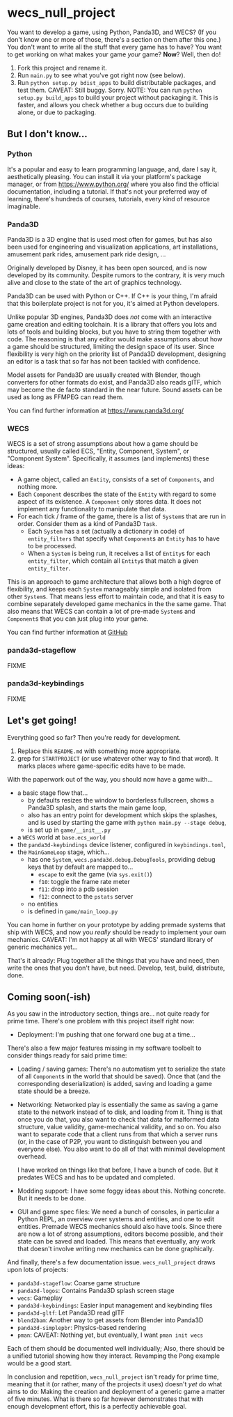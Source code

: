wecs_null_project
=================

You want to develop a game, using Python, Panda3D, and WECS? (If you
don't know one or more of those, there's a section on them after this
one.) You don't want to write all the stuff that every game has to have?
You want to get working on what makes your game *your* game? **Now**?
Well, then do!

1. Fork this project and rename it.
2. Run `main.py` to see what you've got right now (see below).
3. Run `python setup.py bdist_apps` to build distributable packages, and
   test them.
   CAVEAT: Still buggy. Sorry.
   NOTE: You can run `python setup.py build_apps` to build your project
   without packaging it. This is faster, and allows you check whether a
   bug occurs due to building alone, or due to packaging.


But I don't know...
-------------------

### Python

It's a popular and easy to learn programming language, and, dare I say
it, aesthetically pleasing. You can install it via your platform's
package manager, or from https://www.python.org/ where you also find the
official documentation, including a tutorial. If that's not your
preferred way of learning, there's hundreds of courses, tutorials, every
kind of resource imaginable.


### Panda3D

Panda3D is a 3D engine that is used most often for games, but has also
been used for engineering and visualization applications, art
installations, amusement park rides, amusement park ride design, ...

Originally developed by Disney, it has been open sourced, and is now
developed by its community. Despite rumors to the contrary, it is very
much alive and close to the state of the art of graphics technology.

Panda3D can be used with Python or C++. If C++ is your thing, I'm afraid
that this boilerplate project is not for you, it's aimed at Python
developers.

Unlike popular 3D engines, Panda3D does *not* come with an interactive
game creation and editing toolchain. It is a library that offers you
lots and lots of tools and building blocks, but you have to string them
together with code. The reasoning is that any editor would make
assumptions about how a game should be structured, limiting the design
space of its user. Since flexibility is very high on the priority list
of Panda3D development, designing an editor is a task that so far has
not been tackled with confidence.

Model assets for Panda3D are usually created with Blender, though
converters for other formats do exist, and Panda3D also reads glTF,
which may become the de facto standard in the near future. Sound assets
can be used as long as FFMPEG can read them.

You can find further information at https://www.panda3d.org/


### WECS

WECS is a set of strong assumptions about how a game should be
structured, usually called ECS, "Entity, Component, System", or
"Component System". Specifically, it assumes (and implements) these
ideas:

* A game object, called an `Entity`, consists of a set of `Components`,
  and nothing more.
* Each `Component` describes the state of the `Entity` with regard to
  some aspect of its existence. A `Component` only stores data. It does
  not implement any functionality to manipulate that data.
* For each tick / frame of the game, there is a list of `System`s that
  are run in order. Consider them as a kind of Panda3D `Task`.
  * Each `System` has a set (actually a dictionary in code) of
    `entity_filters` that specify what `Component`s an `Entity` has to
    have to be processed.
  * When a `System` is being run, it receives a list of `Entity`s for
    each `entity_filter`, which contain all `Entity`s that match a given
    `entity_filter`.

This is an approach to game architecture that allows both a high degree
of flexibility, and keeps each `System` manageably simple and isolated
from other `System`s. That means less effort to maintain code, and that
it is easy to combine separately developed game mechanics in the the
same game. That also means that WECS can contain a lot of pre-made
`System`s and `Component`s that you can just plug into your game.

You can find further information at
[GitHub](https://github.com/TheCheapestPixels/wecs)


### panda3d-stageflow

FIXME


### panda3d-keybindings

FIXME


Let's get going!
----------------

Everything good so far? Then you're ready for development.

1. Replace this `README.md` with something more appropriate.
2. grep for `STARTPROJECT` (or use whatever other way to find that
   word). It marks places where game-specific edits have to be made.

With the paperwork out of the way, you should now have a game with...

* a basic stage flow that...
  * by defaults resizes the window to borderless fullscreen, shows a
    Panda3D splash, and starts the main game loop,
  * also has an entry point for development which skips the splashes,
    and is used by starting the game with
    `python main.py --stage debug`,
  * is set up in `game/__init__.py`
* a `WECS` world at `base.ecs_world`
* the `panda3d-keybindings` device listener, configured in
  `keybindings.toml`,
* the `MainGameLoop` stage, which...
  * has one `System`, `wecs.panda3d.debug.DebugTools`, providing debug
    keys that by default are mapped to...
    * `escape` to exit the game (via `sys.exit()`)
    * `f10`: toggle the frame rate meter
    * `f11`: drop into a pdb session
    * `f12`: connect to the `pstats` server
  * no entities
  * is defined in `game/main_loop.py`

You can home in further on your prototype by adding premade systems that
ship with WECS, and now you *really* should be ready to implement your
own mechanics.
CAVEAT: I'm not happy at all with WECS' standard library of generic
mechanics yet...

That's it already: Plug together all the things that you have and need,
then write the ones that you don't have, but need. Develop, test, build,
distribute, done.


Coming soon(-ish)
-----------------

As you saw in the introductory section, things are... not quite ready
for prime time. There's one problem with this project itself right now:

* Deployment: I'm pushing that one forward one bug at a time...

There's also a few major features missing in my software toolbelt to
consider things ready for said prime time:

* Loading / saving games: There's no automatism yet to serialize the
  state of all `Component`s in the world that should be saved). Once
  that (and the corresponding deserialization) is added, saving and
  loading a game state should be a breeze.
* Networking: Networked play is essentially the same as saving a game
  state to the network instead of to disk, and loading from it. Thing is
  that once you do that, you also want to check that data for malformed
  data structure, value validity, game-mechanical validity, and so on.
  You also want to separate code that a client runs from that which a
  server runs (or, in the case of P2P, you want to distinguish between
  you and everyone else). You also want to do all of that with minimal
  development overhead.
  
  I have worked on things like that before, I have a bunch of code. But
  it predates WECS and has to be updated and completed.
* Modding support: I have some foggy ideas about this. Nothing concrete.
  But it needs to be done.
* GUI and game spec files: We need a bunch of consoles, in particular a
  Python REPL, an overview over systems and entities, and one to edit
  entities. Premade WECS mechanics should also have tools. Since there
  are now a lot of strong assumptions, editors become possible, and
  their state can be saved and loaded. This means that eventually, any
  work that doesn't involve writing new mechanics can be done
  graphically.

And finally, there's a few documentation issue. `wecs_null_project`
draws upon lots of projects:
* `panda3d-stageflow`: Coarse game structure
* `panda3d-logos`: Contains Panda3D splash screen stage
* `wecs`: Gameplay
* `panda3d-keybindings`: Easier input management and keybinding files
* `panda3d-gltf`: Let Panda3D read glTF
* `blend2bam`: Another way to get assets from Blender into Panda3D
* `panda3d-simplepbr`: Physics-based rendering
* `pman`: CAVEAT: Nothing yet, but eventually, I want `pman init wecs`
  
Each of them should be documented well individually; Also, there should
be a unified tutorial showing how they interact. Revamping the Pong
example would be a good start.

In conclusion and repetition, `wecs_null_project` isn't ready for prime
time, meaning that it (or rather, many of the projects it uses) doesn't
*yet* do what aims to do: Making the creation and deployment of a
generic game a matter of five minutes. What is there so far however
demonstrates that with enough development effort, this is a perfectly
achievable goal.

